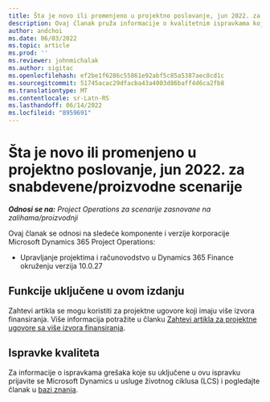 ```yaml
---
title: Šta je novo ili promenjeno u projektno poslovanje, jun 2022. za snabdevene/proizvodne scenarije
description: Ovaj članak pruža informacije o kvalitetnim ispravkama koje su dostupne u izdanju projektnih operacija u junu 2022.
author: andchoi
ms.date: 06/03/2022
ms.topic: article
ms.prod: ''
ms.reviewer: johnmichalak
ms.author: sigitac
ms.openlocfilehash: ef2be1f6286c55861e92abf5c85a5387aec8cd1c
ms.sourcegitcommit: 51745acac29dfacba43a4003d86baff4d6ca2fb8
ms.translationtype: MT
ms.contentlocale: sr-Latn-RS
ms.lasthandoff: 06/14/2022
ms.locfileid: "8959691"
---
```

# <a name="whats-new-or-changed-in-project-operations-june-2022-for-stockedproduction-based-scenarios"></a>Šta je novo ili promenjeno u projektno poslovanje, jun 2022. za snabdevene/proizvodne scenarije

_**Odnosi se na:** Project Operations za scenarije zasnovane na zalihama/proizvodnji_

Ovaj članak se odnosi na sledeće komponente i verzije korporacije Microsoft Dynamics 365 Project Operations:

- Upravljanje projektima i računovodstvo u Dynamics 365 Finance okruženju verzija 10.0.27

## <a name="features-included-in-this-release"></a>Funkcije uključene u ovom izdanju

Zahtevi artikla se mogu koristiti za projektne ugovore koji imaju više izvora finansiranja. Više informacija potražite u članku [Zahtevi artikla za projektne ugovore sa više izvora finansiranja](/multiple-funding-sources-item-req.md).

## <a name="quality-updates"></a>Ispravke kvaliteta

Za informacije o ispravkama grešaka koje su uključene u ovu ispravku prijavite se Microsoft Dynamics u usluge životnog ciklusa (LCS) i pogledajte članak u [bazi znanja](https://fix.lcs.dynamics.com/Issue/Details?bugId=673271).
